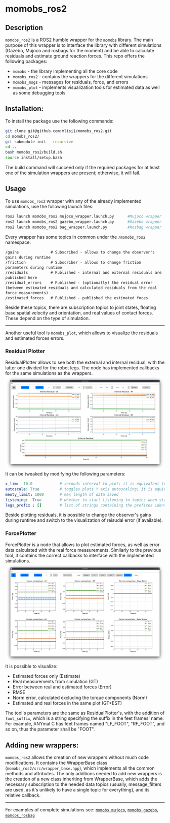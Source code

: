 # momobs_ros2
## Description
`momobs_ros2` is a ROS2 humble wrapper for the [`momobs`](https://github.com/mlisi1/momobs) library. The main purpose of this wrapper is to interface the library with different simulations (Gazebo, Mujoco and rosbags for the moment) and be able to calculate residuals and estimate ground reaction forces. This repo offers the following packages:
+ `momobs` - the library implementing all the core code
+ `momobs_ros2` - contains the wrappers for the different simulations
+ `momobs_msgs` - messages for residuals, force, and errors
+ `momobs_plot` - implements visualization tools for estimated data as well as some debugging tools

## Installation:
To install the package use the following commands:
```bash
git clone git@github.com:mlisi1/momobs_ros2.git
cd momobs_ros2/
git submodule init --recursive
cd ..
bash momobs_ros2/build.sh
source install/setup.bash
```
The build command will succeed only if the required packages for at least one of the simulation wrappers are present; otherwise, it will fail.

## Usage
To use `momobs_ros2` wrapper with any of the already implemented simulations, use the following launch files:
```bash
ros2 launch momobs_ros2 mujoco_wrapper.launch.py      #Mujoco wrapper
ros2 launch momobs_ros2 gazebo_wrapper.launch.py      #Gazebo wrapper
ros2 launch momobs_ros2 bag_wrapper.launch.py         #Rosbag wrapper
```
Every wrapper has some topics in common under the `/momobs_ros2` namespace:
```
/gains              # Subscribed - allows to change the observer's gains during runtime
/friction           # Subscriber - allows to change friction parameters during runtime
/residuals          # Published - internal and external residuals are published here
/residual_errors    # Published - (optionally) the residual error (between estimated residuals and calculated residuals from the real force measurements)
/estimated_forces   # Published - published the estimated foces
```

Beside these topics, there are subscription topics to joint states, floating base spatial velocity and orientation, and real values of contact forces. These depend on the type of simulation.

---
Another useful tool is `momobs_plot`, which allows to visualize the residuals and estimated forces errors.
### Residual Plotter
ResidualPlotter allows to see both the external and internal residual, with the latter one divided for the robot legs. The node has implemented callbacks for the same simulations as the wrappers.
![ResidualPlotter](res/residual_plotter.png)
It can be tweaked by modifying the following parameters:
```yaml
x_lim:  10.0            # seconds interval to plot; it is equivalent to the Autoscroll button and spinbox
autoscale: True         # toggles plots Y axis autoscaling; it is equivalent to the Autoscale button
meoty_limit: 1000       # max length of data saved
listening:  True        # whether to start listening to topics when started or not
legs_prefix : []        # list of strings containing the prefixes identifying the robot legs
```
Beside plotting residuals, it is possible to change the observer's gains during runtime and switch to the visualization of reisudal error (if available).
### ForcePlotter
ForcePlotter is a node that allows to plot estimated forces, as well as error data calculated with the real force measurements. Similarly to the previous tool, it contains the correct callbacks to interface with the implemented simulations.
![ForcePlotter](res/force_plotter.png)
It is possible to visualize:
+ Estimated forces only (Estimate)
+ Real measurements from simulation (GT)
+ Error between real and estimated forces (Error)
+ RMSE
+ Norm error, calculated excluding the torque components (Norm)
+ Estimated and real forces in the same plot (GT+EST)

The tool's parameters are the same as ResidualPlotter's, with the addition of `foot_suffix`, which is a string specifying the suffix in the feet frames' name. For example, ANYmal C has feet frames named "LF_FOOT", "RF_FOOT", and so on, thus the parameter shall be "FOOT".

## Adding new wrappers:
`momobs_ros2` allows the creation of new wrappers without much code modifications. It contains the WrapperBase class (`momobs_ros2/src/wrapper_base.hpp`), which implements all the common methods and attributes. The only additions needed to add new wrappers is the creation of a new class inheriting from WrapperBase, which adds the necessary subscription to the needed data topics (usually, message_filters are used, as it's unlikely to have a single topic for everything), and its relative callback.

---

For examples of complete simulations see: [`momobs_mujoco`](https://github.com/mlisi1/momobs_mujoco/tree/main), [`momobs_gazebo`](https://github.com/mlisi1/momobs_gazebo), [`momobs_rosbag`](https://github.com/mlisi1/momobs_rosbag)
